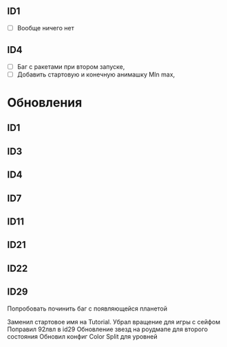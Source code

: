 ## ID1
- [ ] Вообще ничего нет
## ID4
- [ ] Баг с ракетами при втором запуске, 
- [ ] Добавить стартовую и конечную анимашку MIn max,
# Обновления
## ID1

## ID3

## ID4

## ID7

## ID11

## ID21

## ID22

## ID29

Попробовать починить баг с появляющейся планетой


Заменил стартовое имя на Tutorial.
Убрал вращение для игры с сейфом
Поправил 92лвл в id29
Обновление звезд на роудмапе для второго состояния
Обновил конфиг Color Split для уровней